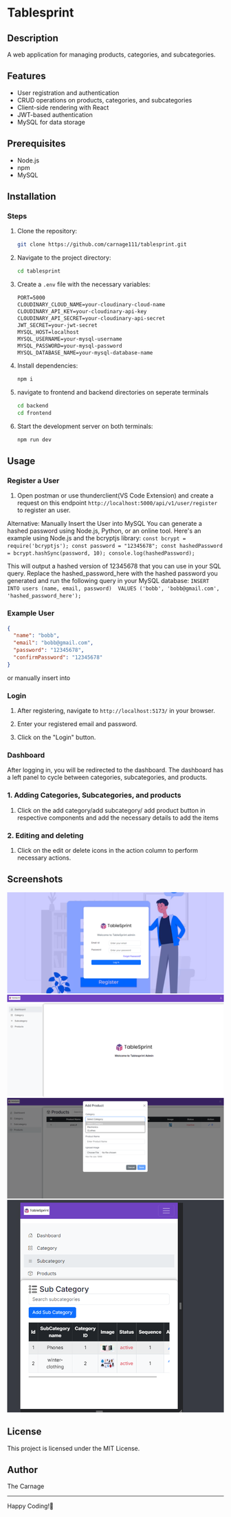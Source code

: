 # Tablesprint

## Description

A web application for managing products, categories, and subcategories.

## Features

* User registration and authentication
* CRUD operations on products, categories, and subcategories
* Client-side rendering with React
* JWT-based authentication
* MySQL for data storage

## Prerequisites

* Node.js
* npm
* MySQL

## Installation

### Steps

1. Clone the repository:
    ```sh
    git clone https://github.com/carnage111/tablesprint.git

2. Navigate to the project directory:
     ```sh
    cd tablesprint

3. Create a `.env` file with the necessary variables:
    ```
    PORT=5000
    CLOUDINARY_CLOUD_NAME=your-cloudinary-cloud-name
    CLOUDINARY_API_KEY=your-cloudinary-api-key
    CLOUDINARY_API_SECRET=your-cloudinary-api-secret
    JWT_SECRET=your-jwt-secret
    MYSQL_HOST=localhost
    MYSQL_USERNAME=your-mysql-username
    MYSQL_PASSWORD=your-mysql-password
    MYSQL_DATABASE_NAME=your-mysql-database-name
    ```

4. Install dependencies:
    ```sh
    npm i

5. navigate to frontend and backend directories on seperate terminals
    ```sh
    cd backend
    cd frontend

6. Start the development server on both terminals: 
    ```sh
    npm run dev

## Usage

### Register a User

1. Open postman or use thunderclient(VS Code Extension) and create a request on this endpoint `http://localhost:5000/api/v1/user/register` to register an user.

Alternative: Manually Insert the User into MySQL
You can generate a hashed password using Node.js, Python, or an online tool. Here's an example using Node.js and the bcryptjs library:
    ```
    const bcrypt = require('bcryptjs');
    const password = "12345678";
    const hashedPassword = bcrypt.hashSync(password, 10);
    console.log(hashedPassword);
    ```

This will output a hashed version of 12345678 that you can use in your SQL query.
Replace the hashed_password_here with the hashed password you generated and run the following query in your MySQL database:
    ```
    INSERT INTO users (name, email, password) 
    VALUES ('bobb', 'bobb@gmail.com', 'hashed_password_here');
    ```

### Example User

```json
{
  "name": "bobb",
  "email": "bobb@gmail.com",
  "password": "12345678",
  "confirmPassword": "12345678"
}
```

or manually insert into 

### Login

1. After registering, navigate to `http://localhost:5173/` in your browser.

2. Enter your registered email and password.

3. Click on the "Login" button.

### Dashboard

After logging in, you will be redirected to the dashboard. The dashboard has a left panel to cycle between categories, subcategories, and products.

### 1. Adding Categories, Subcategories, and products

1. Click on the add category/add subcategory/ add product button in respective components and add the necessary details to add the items

### 2. Editing and deleting

1. Click on the edit or delete icons in the action column to perform necessary actions.


## Screenshots

![Screenshot 1](https://github.com/carnage111/tablesprint/blob/main/images/login_1.png)
![Screenshot 2](https://github.com/carnage111/tablesprint/blob/main/images/dashboard.png)
![Screenshot 3](https://github.com/carnage111/tablesprint/blob/main/images/add_prod.png)
![Screenshot 4](https://github.com/carnage111/tablesprint/blob/main/images/device_responsive.png)

## License

This project is licensed under the MIT License.

## Author

The Carnage

---

Happy Coding!🚀